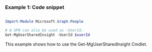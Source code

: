 ### Example 1: Code snippet

```powershell

Import-Module Microsoft.Graph.People

# A UPN can also be used as -UserId.
Get-MgUserSharedInsight -UserId $userId

```
This example shows how to use the Get-MgUserSharedInsight Cmdlet.

